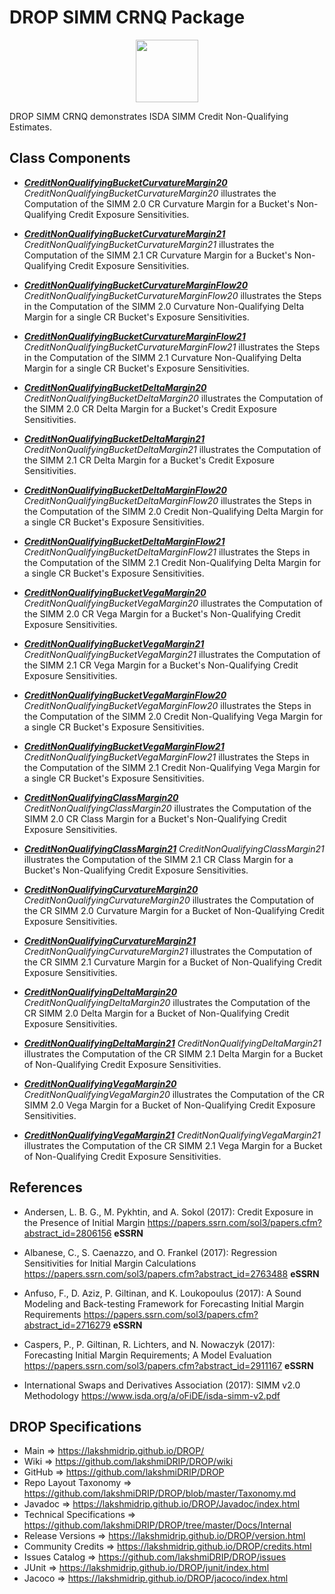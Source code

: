 # DROP SIMM CRNQ Package

<p align="center"><img src="https://github.com/lakshmiDRIP/DROP/blob/master/DRIP_Logo.gif?raw=true" width="100"></p>

DROP SIMM CRNQ demonstrates ISDA SIMM Credit Non-Qualifying Estimates.


## Class Components

 * [***CreditNonQualifyingBucketCurvatureMargin20***](https://github.com/lakshmiDRIP/DROP/tree/master/src/main/java/org/drip/sample/simmcrnq/CreditNonQualifyingBucketCurvatureMargin20.java)
 <i>CreditNonQualifyingBucketCurvatureMargin20</i> illustrates the Computation of the SIMM 2.0 CR Curvature Margin for a Bucket's Non-Qualifying Credit Exposure Sensitivities.

 * [***CreditNonQualifyingBucketCurvatureMargin21***](https://github.com/lakshmiDRIP/DROP/tree/master/src/main/java/org/drip/sample/simmcrnq/CreditNonQualifyingBucketCurvatureMargin21.java)
 <i>CreditNonQualifyingBucketCurvatureMargin21</i> illustrates the Computation of the SIMM 2.1 CR Curvature Margin for a Bucket's Non-Qualifying Credit Exposure Sensitivities.

 * [***CreditNonQualifyingBucketCurvatureMarginFlow20***](https://github.com/lakshmiDRIP/DROP/tree/master/src/main/java/org/drip/sample/simmcrnq/CreditNonQualifyingBucketCurvatureMarginFlow20.java)
 <i>CreditNonQualifyingBucketCurvatureMarginFlow20</i> illustrates the Steps in the Computation of the SIMM 2.0 Curvature Non-Qualifying Delta Margin for a single CR Bucket's Exposure Sensitivities.

 * [***CreditNonQualifyingBucketCurvatureMarginFlow21***](https://github.com/lakshmiDRIP/DROP/tree/master/src/main/java/org/drip/sample/simmcrnq/CreditNonQualifyingBucketCurvatureMarginFlow21.java)
 <i>CreditNonQualifyingBucketCurvatureMarginFlow21</i> illustrates the Steps in the Computation of the SIMM 2.1 Curvature Non-Qualifying Delta Margin for a single CR Bucket's Exposure Sensitivities.

 * [***CreditNonQualifyingBucketDeltaMargin20***](https://github.com/lakshmiDRIP/DROP/tree/master/src/main/java/org/drip/sample/simmcrnq/CreditNonQualifyingBucketDeltaMargin20.java)
 <i>CreditNonQualifyingBucketDeltaMargin20</i> illustrates the Computation of the SIMM 2.0 CR Delta Margin for a Bucket's Credit Exposure Sensitivities.

 * [***CreditNonQualifyingBucketDeltaMargin21***](https://github.com/lakshmiDRIP/DROP/tree/master/src/main/java/org/drip/sample/simmcrnq/CreditNonQualifyingBucketDeltaMargin21.java)
 <i>CreditNonQualifyingBucketDeltaMargin21</i> illustrates the Computation of the SIMM 2.1 CR Delta Margin for a Bucket's Credit Exposure Sensitivities.

 * [***CreditNonQualifyingBucketDeltaMarginFlow20***](https://github.com/lakshmiDRIP/DROP/tree/master/src/main/java/org/drip/sample/simmcrnq/CreditNonQualifyingBucketDeltaMarginFlow20.java)
 <i>CreditNonQualifyingBucketDeltaMarginFlow20</i> illustrates the Steps in the Computation of the SIMM 2.0 Credit Non-Qualifying Delta Margin for a single CR Bucket's Exposure Sensitivities.

 * [***CreditNonQualifyingBucketDeltaMarginFlow21***](https://github.com/lakshmiDRIP/DROP/tree/master/src/main/java/org/drip/sample/simmcrnq/CreditNonQualifyingBucketDeltaMarginFlow21.java)
 <i>CreditNonQualifyingBucketDeltaMarginFlow21</i> illustrates the Steps in the Computation of the SIMM 2.1 Credit Non-Qualifying Delta Margin for a single CR Bucket's Exposure Sensitivities.

 * [***CreditNonQualifyingBucketVegaMargin20***](https://github.com/lakshmiDRIP/DROP/tree/master/src/main/java/org/drip/sample/simmcrnq/CreditNonQualifyingBucketVegaMargin20.java)
 <i>CreditNonQualifyingBucketVegaMargin20</i> illustrates the Computation of the SIMM 2.0 CR Vega Margin for a Bucket's Non-Qualifying Credit Exposure Sensitivities.

 * [***CreditNonQualifyingBucketVegaMargin21***](https://github.com/lakshmiDRIP/DROP/tree/master/src/main/java/org/drip/sample/simmcrnq/CreditNonQualifyingBucketVegaMargin21.java)
 <i>CreditNonQualifyingBucketVegaMargin21</i> illustrates the Computation of the SIMM 2.1 CR Vega Margin for a Bucket's Non-Qualifying Credit Exposure Sensitivities.

 * [***CreditNonQualifyingBucketVegaMarginFlow20***](https://github.com/lakshmiDRIP/DROP/tree/master/src/main/java/org/drip/sample/simmcrnq/CreditNonQualifyingBucketVegaMarginFlow20.java)
 <i>CreditNonQualifyingBucketVegaMarginFlow20</i> illustrates the Steps in the Computation of the SIMM 2.0 Credit Non-Qualifying Vega Margin for a single CR Bucket's Exposure Sensitivities.

 * [***CreditNonQualifyingBucketVegaMarginFlow21***](https://github.com/lakshmiDRIP/DROP/tree/master/src/main/java/org/drip/sample/simmcrnq/CreditNonQualifyingBucketVegaMarginFlow21.java)
 <i>CreditNonQualifyingBucketVegaMarginFlow21</i> illustrates the Steps in the Computation of the SIMM 2.1 Credit Non-Qualifying Vega Margin for a single CR Bucket's Exposure Sensitivities.

 * [***CreditNonQualifyingClassMargin20***](https://github.com/lakshmiDRIP/DROP/tree/master/src/main/java/org/drip/sample/simmcrnq/CreditNonQualifyingClassMargin20.java)
 <i>CreditNonQualifyingClassMargin20</i> illustrates the Computation of the SIMM 2.0 CR Class Margin for a Bucket's Non-Qualifying Credit Exposure Sensitivities.

 * [***CreditNonQualifyingClassMargin21***](https://github.com/lakshmiDRIP/DROP/tree/master/src/main/java/org/drip/sample/simmcrnq/CreditNonQualifyingClassMargin21.java)
 <i>CreditNonQualifyingClassMargin21</i> illustrates the Computation of the SIMM 2.1 CR Class Margin for a Bucket's Non-Qualifying Credit Exposure Sensitivities.

 * [***CreditNonQualifyingCurvatureMargin20***](https://github.com/lakshmiDRIP/DROP/tree/master/src/main/java/org/drip/sample/simmcrnq/CreditNonQualifyingCurvatureMargin20.java)
 <i>CreditNonQualifyingCurvatureMargin20</i> illustrates the Computation of the CR SIMM 2.0 Curvature Margin for a Bucket of Non-Qualifying Credit Exposure Sensitivities.

 * [***CreditNonQualifyingCurvatureMargin21***](https://github.com/lakshmiDRIP/DROP/tree/master/src/main/java/org/drip/sample/simmcrnq/CreditNonQualifyingCurvatureMargin21.java)
 <i>CreditNonQualifyingCurvatureMargin21</i> illustrates the Computation of the CR SIMM 2.1 Curvature Margin for a Bucket of Non-Qualifying Credit Exposure Sensitivities.

 * [***CreditNonQualifyingDeltaMargin20***](https://github.com/lakshmiDRIP/DROP/tree/master/src/main/java/org/drip/sample/simmcrnq/CreditNonQualifyingDeltaMargin20.java)
 <i>CreditNonQualifyingDeltaMargin20</i> illustrates the Computation of the CR SIMM 2.0 Delta Margin for a Bucket of Non-Qualifying Credit Exposure Sensitivities.

 * [***CreditNonQualifyingDeltaMargin21***](https://github.com/lakshmiDRIP/DROP/tree/master/src/main/java/org/drip/sample/simmcrnq/CreditNonQualifyingDeltaMargin21.java)
 <i>CreditNonQualifyingDeltaMargin21</i> illustrates the Computation of the CR SIMM 2.1 Delta Margin for a Bucket of Non-Qualifying Credit Exposure Sensitivities.

 * [***CreditNonQualifyingVegaMargin20***](https://github.com/lakshmiDRIP/DROP/tree/master/src/main/java/org/drip/sample/simmcrnq/CreditNonQualifyingVegaMargin20.java)
 <i>CreditNonQualifyingVegaMargin20</i> illustrates the Computation of the CR SIMM 2.0 Vega Margin for a Bucket of Non-Qualifying Credit Exposure Sensitivities.

 * [***CreditNonQualifyingVegaMargin21***](https://github.com/lakshmiDRIP/DROP/tree/master/src/main/java/org/drip/sample/simmcrnq/CreditNonQualifyingVegaMargin21.java)
 <i>CreditNonQualifyingVegaMargin21</i> illustrates the Computation of the CR SIMM 2.1 Vega Margin for a Bucket of Non-Qualifying Credit Exposure Sensitivities.


## References

 * Andersen, L. B. G., M. Pykhtin, and A. Sokol (2017): Credit Exposure in the Presence of Initial Margin https://papers.ssrn.com/sol3/papers.cfm?abstract_id=2806156 <b>eSSRN</b>

 * Albanese, C., S. Caenazzo, and O. Frankel (2017): Regression Sensitivities for Initial Margin Calculations https://papers.ssrn.com/sol3/papers.cfm?abstract_id=2763488 <b>eSSRN</b>

 * Anfuso, F., D. Aziz, P. Giltinan, and K. Loukopoulus (2017): A Sound Modeling and Back-testing Framework for Forecasting Initial Margin Requirements https://papers.ssrn.com/sol3/papers.cfm?abstract_id=2716279 <b>eSSRN</b>

 * Caspers, P., P. Giltinan, R. Lichters, and N. Nowaczyk (2017): Forecasting Initial Margin Requirements; A Model Evaluation https://papers.ssrn.com/sol3/papers.cfm?abstract_id=2911167 <b>eSSRN</b>

 * International Swaps and Derivatives Association (2017): SIMM v2.0 Methodology https://www.isda.org/a/oFiDE/isda-simm-v2.pdf


## DROP Specifications

 * Main                     => https://lakshmidrip.github.io/DROP/
 * Wiki                     => https://github.com/lakshmiDRIP/DROP/wiki
 * GitHub                   => https://github.com/lakshmiDRIP/DROP
 * Repo Layout Taxonomy     => https://github.com/lakshmiDRIP/DROP/blob/master/Taxonomy.md
 * Javadoc                  => https://lakshmidrip.github.io/DROP/Javadoc/index.html
 * Technical Specifications => https://github.com/lakshmiDRIP/DROP/tree/master/Docs/Internal
 * Release Versions         => https://lakshmidrip.github.io/DROP/version.html
 * Community Credits        => https://lakshmidrip.github.io/DROP/credits.html
 * Issues Catalog           => https://github.com/lakshmiDRIP/DROP/issues
 * JUnit                    => https://lakshmidrip.github.io/DROP/junit/index.html
 * Jacoco                   => https://lakshmidrip.github.io/DROP/jacoco/index.html
